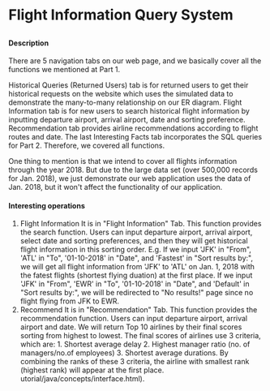 # Flight Information Query System

##
##
#### Description
There are 5 navigation tabs on our web page, and we basically cover all the functions we mentioned at Part 1. 

Historical Queries (Returned Users) tab is for returned users to get their historical requests on the website which uses the simulated data to demonstrate the many-to-many relationship on our ER diagram. Flight Information tab is for new users to search historical flight information by inputting departure airport, arrival airport, date and sorting preference. Recommendation tab provides airline recommendations according to flight routes and date. The last Interesting Facts tab incorporates the SQL queries for Part 2. Therefore, we covered all functions.

One thing to mention is that we intend to cover all flights information through the year 2018. But due to the large data set (over 500,000 records for Jan. 2018), we just demonstrate our web application uses the data of Jan. 2018, but it won't affect the functionality of our application. 

#### Interesting operations
1.  Flight Information
    It is in "Flight Information" Tab. This function provides the search function. Users can input departure airport, arrival airport, select date and sorting preferences, and then they will get historical flight information in this sorting order. E.g. If we input 'JFK' in "From", 'ATL' in "To", '01-10-2018' in "Date", and 'Fastest' in "Sort results by:", we will get all flight information from 'JFK' to 'ATL' on Jan. 1, 2018 with the fatest flights (shortest flying duation) at the first place. If we input 'JFK' in "From", 'EWR' in "To", '01-10-2018' in "Date", and 'Default' in "Sort results by:", we will be redirected to "No results!" page since no flight flying from JFK to EWR. 
2. Recommend
    It is in "Recommendation" Tab. This function provides the recommendation function. Users can input departure airport, arrival airport and date. We will return Top 10 airlines by their final scores sorting from highest to lowest. The final scores of airlines use 3 criteria, which are: 1. Shortest average delay 2. Highest manager ratio (no. of managers/no.of employees) 3. Shortest average durations. By combining the ranks of these 3 criteria, the airline with smallest rank (highest rank) will appear at the first place.
    utorial/java/concepts/interface.html).

 
